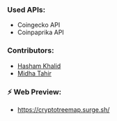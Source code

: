 ### Used APIs:
- Coingecko API
- Coinpaprika API

### Contributors:
- [Hasham Khalid](https://github.com/Muhammad-Hasham-Khalid)
- [Midha Tahir](https://github.com/MidhaTahir)

### ⚡ Web Preview:

- https://cryptotreemap.surge.sh/
